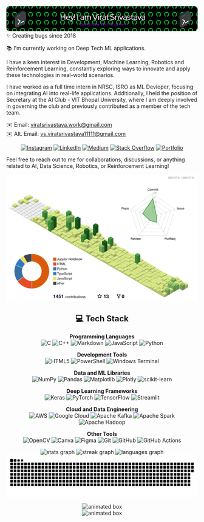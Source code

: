 <div align="center">
  <img src="https://github.com/ViratSrivastava/ViratSrivastava/blob/main/github-header-image.png" alt="Virat Srivastava Header Image" />
</div>
✨ Creating bugs since 2018 

📚 I'm currently working on Deep Tech ML applications.

I have a keen interest in Development, Machine Learning, Robotics and Reinforcement Learning, constantly exploring ways to innovate and apply these technologies in real-world scenarios.

I have worked as a full time intern in NRSC, ISRO as ML Devloper, focusing on integrating AI into real-life applications. Additionally, I held the position of Secretary at the AI Club - VIT Bhopal University, where I am deeply involved in governing the club and previously contributed as a member of the tech team.

✉️ Email: viratsrivastava.work@gmail.com  
✉️ Alt. Email: vs.viratsrivastava11111@gmail.com  

<div align="center">
  
[![Instagram](https://img.shields.io/badge/Instagram-%23E4405F.svg?logo=Instagram&logoColor=white)](https://instagram.com/@blackflame___) [![LinkedIn](https://img.shields.io/badge/LinkedIn-%230077B5.svg?logo=linkedin&logoColor=white)](https://linkedin.com/in/virat-srivastava) [![Medium](https://img.shields.io/badge/Medium-12100E?logo=medium&logoColor=white)](https://medium.com/@virat-srivastava) [![Stack Overflow](https://img.shields.io/badge/-Stackoverflow-FE7A16?logo=stack-overflow&logoColor=white)](https://stackoverflow.com/users/18400816) [![Portfolio](https://img.shields.io/badge/-Portfolio-000000?logo=vercel&logoColor=white)](https://viratsrivastava-portfolio.vercel.app)
</div>

Feel free to reach out to me for collaborations, discussions, or anything related to AI, Data Science, Robotics, or Reinforcement Learning!
<div align="center">
<picture>
  <source media="(prefers-color-scheme: dark)" srcset="https://raw.githubusercontent.com/ViratSrivastava/ViratSrivastava/main/profile-3d-contrib/profile-night-rainbow.svg" />
  <source media="(prefers-color-scheme: light)" srcset="https://raw.githubusercontent.com/ViratSrivastava/ViratSrivastava/main/profile-3d-contrib/profile-green-animate.svg" />
  <img alt="github-woer" src="https://raw.githubusercontent.com/ViratSrivastava/ViratSrivastava/main/profile-3d-contrib/profile-green-animate.svg" />
</picture>

## 💻 Tech Stack

**Programming Languages**  
![C](https://img.shields.io/badge/c-%2300599C.svg?style=flat-square&logo=c&logoColor=white) ![C++](https://img.shields.io/badge/c++-%2300599C.svg?style=flat-square&logo=c%2B%2B&logoColor=white) ![Markdown](https://img.shields.io/badge/markdown-%23000000.svg?style=flat-square&logo=markdown&logoColor=white) ![JavaScript](https://img.shields.io/badge/javascript-%23323330.svg?style=flat-square&logo=javascript&logoColor=%23F7DF1E) ![Python](https://img.shields.io/badge/python-3670A0?style=flat-square&logo=python&logoColor=ffdd54)

**Development Tools**  
![HTML5](https://img.shields.io/badge/html5-%23E34F26.svg?style=flat-square&logo=html5&logoColor=white) ![PowerShell](https://img.shields.io/badge/PowerShell-%235391FE.svg?style=flat-square&logo=powershell&logoColor=white) ![Windows Terminal](https://img.shields.io/badge/Windows%20Terminal-%234D4D4D.svg?style=flat-square&logo=windows-terminal&logoColor=white)

**Data and ML Libraries**  
![NumPy](https://img.shields.io/badge/numpy-%23013243.svg?style=flat-square&logo=numpy&logoColor=white) ![Pandas](https://img.shields.io/badge/pandas-%23150458.svg?style=flat-square&logo=pandas&logoColor=white) ![Matplotlib](https://img.shields.io/badge/Matplotlib-%23ffffff.svg?style=flat-square&logo=Matplotlib&logoColor=black) ![Plotly](https://img.shields.io/badge/Plotly-%233F4F75.svg?style=flat-square&logo=plotly&logoColor=white) ![scikit-learn](https://img.shields.io/badge/scikit--learn-%23F7931E.svg?style=flat-square&logo=scikit-learn&logoColor=white)

**Deep Learning Frameworks**  
![Keras](https://img.shields.io/badge/Keras-%23D00000.svg?style=flat-square&logo=Keras&logoColor=white) ![PyTorch](https://img.shields.io/badge/PyTorch-%23EE4C2C.svg?style=flat-square&logo=PyTorch&logoColor=white) ![TensorFlow](https://img.shields.io/badge/TensorFlow-%23FF6F00.svg?style=flat-square&logo=TensorFlow&logoColor=white) ![Streamlit](https://img.shields.io/badge/Streamlit-%23FE4B4B.svg?style=flat-square&logo=streamlit&logoColor=white)

**Cloud and Data Engineering**  
![AWS](https://img.shields.io/badge/AWS-%23FF9900.svg?style=flat-square&logo=amazon-aws&logoColor=white) ![Google Cloud](https://img.shields.io/badge/GoogleCloud-%234285F4.svg?style=flat-square&logo=google-cloud&logoColor=white) ![Apache Kafka](https://img.shields.io/badge/Apache%20Kafka-000?style=flat-square&logo=apachekafka) ![Apache Spark](https://img.shields.io/badge/Apache%20Spark-FDEE21?style=flat-square&logo=apachespark&logoColor=black) ![Apache Hadoop](https://img.shields.io/badge/Apache%20Hadoop-66CCFF?style=flat-square&logo=apachehadoop&logoColor=black)

**Other Tools**  
![OpenCV](https://img.shields.io/badge/opencv-%23white.svg?style=flat-square&logo=opencv&logoColor=white) ![Canva](https://img.shields.io/badge/Canva-%2300C4CC.svg?style=flat-square&logo=Canva&logoColor=white) ![Figma](https://img.shields.io/badge/figma-%23F24E1E.svg?style=flat-square&logo=figma&logoColor=white) ![Git](https://img.shields.io/badge/git-%23F05033.svg?style=flat-square&logo=git&logoColor=white) ![GitHub](https://img.shields.io/badge/github-%23121011.svg?style=flat-square&logo=github&logoColor=white) ![GitHub Actions](https://img.shields.io/badge/github%20actions-%232671E5.svg?style=flat-square&logo=githubactions&logoColor=white)

<div align="center">
  <img src="https://github-readme-stats.vercel.app/api?username=ViratSrivastava&hide_title=true&hide_rank=true&show_icons=true&include_all_commits=true&count_private=true&disable_animations=true&theme=dracula&locale=en&hide_border=true" height="130" alt="stats graph" />
  <img src="https://streak-stats.demolab.com?user=ViratSrivastava&locale=en&mode=daily&theme=dracula&hide_border=true&border_radius=5" height="130" alt="streak graph" />
  <img src="https://github-readme-stats.vercel.app/api/top-langs?username=ViratSrivastava&locale=en&hide_title=true&layout=compact&card_width=280&langs_count=5&theme=dracula&hide_border=true" height="130" alt="languages graph" />
</div>

<picture>
  <source media="(prefers-color-scheme: dark)" srcset="https://raw.githubusercontent.com/ViratSrivastava/ViratSrivastava/output/github-snake-dark.svg" />
  <source media="(prefers-color-scheme: light)" srcset="https://raw.githubusercontent.com/ViratSrivastava/ViratSrivastava/output/github-snake.svg" />
  <img alt="github-snake" src="https://raw.githubusercontent.com/ViratSrivastava/ViratSrivastava/output/github-snake.svg" />
</picture>

<p align="center">
  <img src="https://readme-typing-svg.herokuapp.com?color=%23FF79C6&size=22&center=true&vCenter=true&width=1500&height=50&lines=%F0%9F%8E%B2+Fun+fact%3A+None+of+my+code+is+valuable+enoughfor+GitHub's+Arctic+Vault" alt="animated box" />
  <br>
  <img src="https://readme-typing-svg.herokuapp.com?color=%23FF79C6&size=22&center=true&vCenter=true&width=1500&height=50&lines=+and+Probably,+same+goes+for+you+too%3B+Probably.+We+got+that+in+common." alt="animated box" />
</p>
</div>
